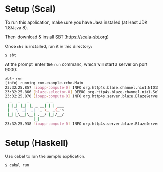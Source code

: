 # Setup (Scal)

To run this application, make sure you have Java installed (at least JDK 1.8/Java 8).

Then, download & install SBT (https://scala-sbt.org)

Once `sbt` is installed, run it in this directory:

```bash
$ sbt
```

At the prompt, enter the `run` command, which will start a server on port 9000:

```bash
sbt> run
[info] running com.example.echo.Main
23:32:25.857 [ioapp-compute-0] INFO org.http4s.blaze.channel.nio1.NIO1SocketServerGroup - Service bound to address /0:0:0:0:0:0:0:0:9000
23:32:25.866 [blaze-selector-0] DEBUG org.http4s.blaze.channel.nio1.SelectorLoop - Channel initialized.
23:32:25.870 [ioapp-compute-0] INFO org.http4s.server.blaze.BlazeServerBuilder -
  _   _   _        _ _
 | |_| |_| |_ _ __| | | ___
 | ' \  _|  _| '_ \_  _(_-<
 |_||_\__|\__| .__/ |_|/__/
             |_|
23:32:25.938 [ioapp-compute-0] INFO org.http4s.server.blaze.BlazeServerBuilder - http4s v1.0.0-M5 on blaze v0.14.13 started at http://[::]:9000/
```

# Setup (Haskell)

Use cabal to run the sample application:

```bash
$ cabal run
```